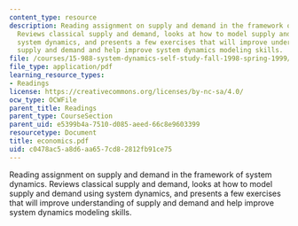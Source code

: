 ```yaml
---
content_type: resource
description: Reading assignment on supply and demand in the framework of system dynamics.
  Reviews classical supply and demand, looks at how to model supply and demand using
  system dynamics, and presents a few exercises that will improve understanding of
  supply and demand and help improve system dynamics modeling skills.
file: /courses/15-988-system-dynamics-self-study-fall-1998-spring-1999/c0478ac5a8d6aa657cd82812fb91ce75_economics.pdf
file_type: application/pdf
learning_resource_types:
- Readings
license: https://creativecommons.org/licenses/by-nc-sa/4.0/
ocw_type: OCWFile
parent_title: Readings
parent_type: CourseSection
parent_uid: e5399b4a-7510-d085-aeed-66c8e9603399
resourcetype: Document
title: economics.pdf
uid: c0478ac5-a8d6-aa65-7cd8-2812fb91ce75
---
```

Reading assignment on supply and demand in the framework of system dynamics. Reviews classical supply and demand, looks at how to model supply and demand using system dynamics, and presents a few exercises that will improve understanding of supply and demand and help improve system dynamics modeling skills.